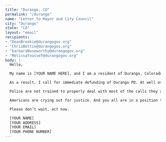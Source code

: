 ```yaml
---
title: "Durango, CO"
permalink: "/durango"
name: "Letter to Mayor and City Council"
city: "Durango"
state: "CO"
layout: "email"
recipients:
- "DeanBrookie@durangogov.org"
- "ChrisBettin@durangogov.org"
- "barbaraNoseworthy@durangogov.org"
- "MelissaYoussef@durangogov.org"
body: |-
  Hello,

  My name is [YOUR NAME HERE], and I am a resident of Durango, Colorado. We are experiencing a revolution across this country. For too long Black people, Indigenous people, and People of Color have lived in fear of police departments who act violently with little or no consequence. Attempts at reform and extra training have done little to alter this systemic problem.

  As a result, I call for immediate defunding of Durango PD. At well over 8 million dollars ($8,417,771), their budget accounts for 16% of the general fund for the city. In contrast, the funds allotted for community services like aide for the homeless, low income assistance, and youth services are less than 1 million ($921,102). Police have over 9 times the amount of funding of community services. This is absurd. We need to invest in the well-being of the community NOT the police.

  Police are not trained to properly deal with most of the calls they answer and often make situations worse, especially when Black people, Indigenous people, and People of Color are involved. What we need are more mental health professionals, more youth counselors, and more resources for homeless folks and those struggling to make ends meet. Investing so much money in the police shows a priority for maintaining a inequitable status quo, not a commitment toward community enhancement and racial justice.

  Americans are crying out for justice. And you all are in a position to make a lasting change in our city. This can not wait. I urge you to address this problem head on and reallocate police funds towards programs that will make a safer, healthier, and more thriving community.

  Please don’t wait, act now.

  [YOUR NAME]
  [YOUR ADDRESS]
  [YOUR EMAIL]
  [YOUR PHONE NUMBER]
---
```


